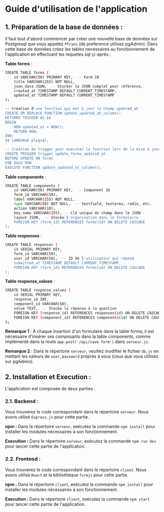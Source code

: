 # Guide d'utilisation de l'application

## 1. Préparation de la base de données : 
Il faut tout d'abord commencer par créer une nouvelle base de données sur Postgresql que vous appelez `PTrans` (de preference utilisez pgAdmin). Dans cette base de données créez les tables necessaires au fonctionnement de l'application en effectuant les requetes sql çi-après :

__Table forms__ :
```bash
CREATE TABLE forms (
    id VARCHAR(50) PRIMARY KEY,  -- Form ID
    title VARCHAR(255) NOT NULL,
    json_data JSON,  -- Stocker le JSON complet pour référence,
    created_at TIMESTAMP DEFAULT CURRENT_TIMESTAMP,
    updated_at TIMESTAMP DEFAULT CURRENT_TIMESTAMP
);

-- Création d'une fonction qui met à jour le champ updated_at
CREATE OR REPLACE FUNCTION update_updated_at_column()
RETURNS TRIGGER AS $$
BEGIN
    NEW.updated_at = NOW();
    RETURN NEW;
END;
$$ LANGUAGE plpgsql;

-- Création du trigger pour exécuter la fonction lors de la mise à jour
CREATE TRIGGER trigger_update_forms_updated_at
BEFORE UPDATE ON forms
FOR EACH ROW
EXECUTE FUNCTION update_updated_at_column();
```
__Table components__ :

```bash
CREATE TABLE components (
    id VARCHAR(50) PRIMARY KEY,  -- Component ID
    form_id VARCHAR(50),
    label VARCHAR(255) NOT NULL,
    type VARCHAR(50) NOT NULL,  -- textfield, textarea, radio, etc.
    action VARCHAR(10),
    key_name VARCHAR(255), -- Clé unique du champ dans le JSON
    layout JSON,  -- Stocke l'organisation dans le formulaire
    FOREIGN KEY (form_id) REFERENCES forms(id) ON DELETE CASCADE
);
```
__Table responses__ :

```bash
CREATE TABLE responses (
    id SERIAL PRIMARY KEY,
    form_id VARCHAR(50),
    user_id VARCHAR(50),  -- ID de l'utilisateur qui répond
    submitted_at TIMESTAMP DEFAULT CURRENT_TIMESTAMP,
    FOREIGN KEY (form_id) REFERENCES forms(id) ON DELETE CASCADE
);
```
__Table response_values__ :

```bash
CREATE TABLE response_values (
    id SERIAL PRIMARY KEY,
    response_id INT,
    component_id VARCHAR(50),
    value TEXT,  -- Stocke la réponse à la question
    FOREIGN KEY (response_id) REFERENCES responses(id) ON DELETE CASCADE,
    FOREIGN KEY (component_id) REFERENCES components(id) ON DELETE CASCADE
);
```
__Remarque 1__ : À chaque insertion d'un formulaire dans la table forms, il est nécessaire d'insérer ses composants dans la table components, comme implémenté dans la route `app.post('/api/save-form')` dans `serveur.js`.

__Remarque 2__ : Dans le répertoire `serveur`, veuillez modifier le fichier `db.js` en mettant les valeurs de `user`, `password` propres à vous (ceux que vous utilisez sur pgAdmin).


## 2. Installation et Execution :
L'application est composée de deux parties :

### 2.1. Backend : 
Vous trouverez le code correspondant dans le répertoire `serveur`. Nous avons utilisé `Express.js` pour cette partie.

__npm :__ Dans le répertoire `serveur`, exécutez la commande `npm install` pour installer les modules nécessaires à son fonctionnement.

__Execution :__ Dans le répertoire `serveur`, exécutez la commande `npm run dev` pour lancer cette partie de l'application.

### 2.2. Frontend : 
Vous trouverez le code correspondant dans le répertoire `client`. Nous avons utilisé `React` et la bibliothèque `formjs` pour cette partie.

__npm :__ Dans le répertoire `client`, exécutez la commande `npm install` pour installer les modules nécessaires à son fonctionnement.

__Execution :__ Dans le répertoire `client`, exécutez la commande `npm start` pour lancer cette partie de l'application.